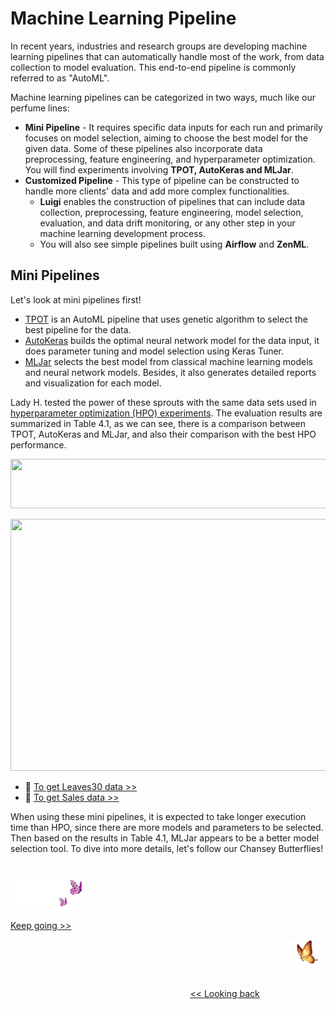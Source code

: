 # Machine Learning Pipeline

In recent years, industries and research groups are developing machine learning pipelines that can automatically handle most of the work, from data collection to model evaluation. This end-to-end pipeline is commonly referred to as "AutoML".

Machine learning pipelines can be categorized in two ways, much like our perfume lines:
* <b>Mini Pipeline</b> - It requires specific data inputs for each run and primarily focuses on model selection, aiming to choose the best model for the given data. Some of these pipelines also incorporate data preprocessing, feature engineering, and hyperparameter optimization. You will find experiments involving <b>TPOT, AutoKeras and MLJar</b>.
* <b>Customized Pipeline</b> - This type of pipeline can be constructed to handle more clients' data and add more complex functionalities.
  * <b>Luigi</b> enables the construction of pipelines that can include data collection, preprocessing, feature engineering, model selection, evaluation, and data drift monitoring, or any other step in your machine learning development process.
  * You will also see simple pipelines built using <b>Airflow</b> and <b>ZenML</b>.


## Mini Pipelines

Let's look at mini pipelines first!

* [TPOT][1] is an AutoML pipeline that uses genetic algorithm to select the best pipeline for the data.
* [AutoKeras][2] builds the optimal neural network model for the data input, it does parameter tuning and model selection using Keras Tuner.
* [MLJar][3] selects the best model from classical machine learning models and neural network models. Besides, it also generates detailed reports and visualization for each model.

Lady H. tested the power of these sprouts with the same data sets used in [hyperparameter optimization (HPO) experiments][6]. The evaluation results are summarized in Table 4.1, as we can see, there is a comparison between TPOT, AutoKeras and MLJar, and also their comparison with the best HPO performance.

<p align="left">
<img src="https://github.com/lady-h-world/My_Garden/blob/main/images/Garden_Market_images/notes/hpo_comparison.png" width="766" height="79" />
</p>

<p align="center">
<img src="https://github.com/lady-h-world/My_Garden/blob/main/images/Garden_Market_images/mini_pipeline/tb4.1.png" width="929" height="403" />
</p>

* 🌻 [To get Leaves30 data >>][7]
* 🌻 [To get Sales data >>][8]

When using these mini pipelines, it is expected to take longer execution time than HPO, since there are more models and parameters to be selected. Then based on the results in Table 4.1, MLJar appears to be a better model selection tool. To dive into more details, let's follow our Chansey Butterflies!

#
<p align="left">
<img src="https://github.com/lady-h-world/My_Garden/blob/main/images/follow_us.png" width="120" height="50" />
</p>

[Keep going >>][4]

<p align="right">
<img src="https://github.com/lady-h-world/My_Garden/blob/main/images/going_back.png" width="60" height="44" />
</p>

&nbsp;&nbsp;&nbsp;&nbsp;&nbsp;&nbsp;&nbsp;&nbsp;&nbsp;&nbsp;&nbsp;&nbsp;&nbsp;&nbsp;&nbsp;&nbsp;&nbsp;&nbsp;&nbsp;&nbsp;&nbsp;&nbsp;&nbsp;&nbsp;&nbsp;&nbsp;&nbsp;&nbsp;&nbsp;&nbsp;&nbsp;&nbsp;&nbsp;&nbsp;&nbsp;&nbsp;&nbsp;&nbsp;&nbsp;&nbsp;&nbsp;&nbsp;&nbsp;&nbsp;&nbsp;&nbsp;&nbsp;&nbsp;&nbsp;&nbsp;&nbsp;&nbsp;&nbsp;&nbsp;&nbsp;&nbsp;&nbsp;&nbsp;&nbsp;&nbsp;&nbsp;&nbsp;&nbsp;&nbsp;&nbsp;&nbsp;&nbsp;&nbsp;&nbsp;&nbsp;&nbsp;&nbsp;&nbsp;&nbsp;&nbsp;&nbsp;&nbsp;&nbsp;&nbsp;&nbsp;&nbsp;&nbsp;&nbsp;&nbsp;&nbsp;&nbsp;&nbsp;&nbsp;&nbsp;&nbsp;&nbsp;&nbsp;&nbsp;&nbsp;&nbsp;&nbsp;&nbsp;&nbsp;&nbsp;&nbsp;&nbsp;&nbsp;&nbsp;&nbsp;&nbsp;&nbsp;&nbsp;&nbsp;&nbsp;&nbsp;&nbsp;&nbsp;&nbsp;&nbsp;&nbsp;&nbsp;&nbsp;&nbsp;&nbsp;&nbsp;&nbsp;&nbsp;&nbsp;&nbsp;&nbsp;&nbsp;&nbsp;&nbsp;&nbsp;&nbsp;&nbsp;&nbsp;&nbsp;&nbsp;&nbsp;&nbsp;&nbsp;&nbsp;&nbsp;&nbsp;&nbsp;&nbsp;&nbsp;&nbsp;&nbsp;&nbsp;&nbsp;&nbsp;&nbsp;&nbsp;&nbsp;&nbsp;&nbsp;&nbsp;&nbsp;&nbsp;&nbsp;&nbsp;&nbsp;&nbsp;&nbsp;&nbsp;&nbsp;&nbsp;&nbsp;&nbsp;&nbsp;&nbsp;&nbsp;&nbsp;&nbsp;&nbsp;&nbsp;&nbsp;&nbsp;&nbsp;&nbsp;&nbsp;&nbsp;&nbsp;&nbsp;&nbsp;&nbsp;&nbsp;&nbsp;&nbsp;&nbsp;&nbsp;&nbsp;&nbsp;&nbsp;&nbsp;&nbsp;&nbsp;&nbsp;&nbsp;&nbsp;&nbsp;&nbsp;&nbsp;&nbsp;[<< Looking back][5]
 


[1]:https://github.com/EpistasisLab/tpot
[2]:https://github.com/keras-team/autokeras
[3]:https://github.com/mljar/mljar-supervised
[4]:https://github.com/lady-h-world/My_Garden/blob/main/reading_pages/Garden_Market/mini_pipeline2.md
[5]:https://github.com/lady-h-world/My_Garden/blob/main/reading_pages/Garden_Market/garden_market.md
[6]:https://github.com/lady-h-world/My_Garden/blob/main/reading_pages/The%20Queen/param_tuning_1.md#flaml-vs-optuna---hpo-for-classical-machine-learning
[7]:https://github.com/lady-h-world/My_Garden/blob/main/code/crystal_ball/data_collector/generate_leaf.ipynb
[8]:https://github.com/lady-h-world/My_Garden/blob/main/code/crystal_ball/data_collector/generate_sales.ipynb
